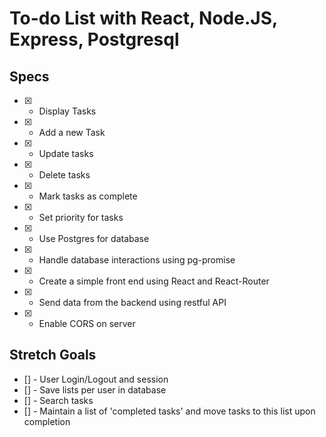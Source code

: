 # To-do List with React, Node.JS, Express, Postgresql

## Specs

- [x] - Display Tasks
- [x] - Add a new Task
- [x] - Update tasks
- [x] - Delete tasks
- [x] - Mark tasks as complete
- [x] - Set priority for tasks

- [x] - Use Postgres for database
- [x] - Handle database interactions using pg-promise
- [x] - Create a simple front end using React and React-Router
- [x] - Send data from the backend using restful API
- [x] - Enable CORS on server

## Stretch Goals

- [] - User Login/Logout and session
- [] - Save lists per user in database
- [] - Search tasks
- [] - Maintain a list of 'completed tasks' and move tasks to this list upon completion
